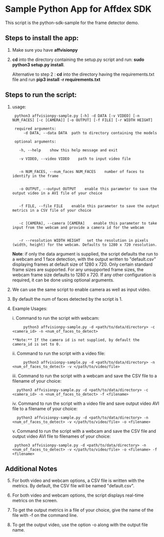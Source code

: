# Sample Python App for Affdex SDK #

This script is the python-sdk-sample for the frame detector demo.

## Steps to install the app: ##

1. Make sure you have **affvisionpy**

2. **cd** into the directory containing the setup.py script and run: **sudo python3 setup.py install**.

    Alternative to step 2 : **cd** into the directory having the requirements.txt file and run **pip3 install -r requirements.txt**


## Steps to run the script: ##

1. usage:

        python3 affvisionpy-sample.py [-h] -d DATA [-v VIDEO] [-n NUM_FACES] [-c [CAMERA]] [-o OUTPUT] [-f FILE] [-r WIDTH HEIGHT]

        required arguments:
            -d DATA, --data DATA  path to directory containing the models
        
        optional arguments:

          -h, --help    show this help message and exit

          -v VIDEO, --video VIDEO    path to input video file
                       

          -n NUM_FACES, --num_faces NUM_FACES    number of faces to identify in the frame
                        

          -o OUTPUT, --output OUTPUT    enable this parameter to save the output video in a AVI file of your choice
                        

          -f FILE, --file FILE    enable this parameter to save the output metrics in a CSV file of your choice
                        

          -c [CAMERA], --camera [CAMERA]    enable this parameter to take input from the webcam and provide a camera id for the webcam
                        

          -r --resolution WIDTH HEIGHT   set the resolution in pixels (width, height) for the webcam. Defaults to 1280 x 720 resolution.
          
    **Note**: if only the data argument is supplied, the script defaults the run to a webcam and 1 face detection, with the output written to "default.csv"
    displaying frames at default size of 1280 x 720. Only certain standard frame sizes are supported. For any unsupported frame sizes, the webcam frame size defaults
    to 1280 x 720. If any other configuration is required, it can be done using optional arguments.



2. We can use the same script to enable camera as well as input video.

3. By default the num of faces detected by the script is 1.

4. Example Usages:

    i. Command to run the script with webcam:

            python3 affvisionpy-sample.py -d <path/to/data/directory> -c <camera_id> -n <num_of_faces_to_detect>
            
       **Note:** If the camera id is not supplied, by default the camera_id is set to 0.

    ii. Command to run the script with a video file:

            python3 affvisionpy-sample.py -d <path/to/data/directory> -n <num_of_faces_to_detect> -v </path/to/video/file>

    
    iii. Command to run the script with a webcam and save the CSV file to a filename of your choice:
    
         python3 affvisionpy-sample.py -d <path/to/data/directory> -c <camera_id> -n <num_of_faces_to_detect> -f <filename> 
    
    iv. Command to run the script with a video file and save output video AVI file to a filename of your choice: 
    
         python3 affvisionpy-sample.py -d <path/to/data/directory> -n <num_of_faces_to_detect> -v </path/to/video/file> -o <filename>
    
    v. Command to run the script with a webcam and save the CSV file and output video AVI file to filenames of your choice:
    
        python3 affvisionpy-sample.py -d <path/to/data/directory> -n <num_of_faces_to_detect> -v </path/to/video/file> -o <filename> -f <filename>


## Additional Notes ##

5.  For both video and webcam options, a CSV file is written with the metrics. By default, the CSV file will be named "default.csv".

6.  For both video and webcam options, the script displays real-time metrics on the screen.

7.  To get the output metrics in a file of your choice, give the name of the file with -f on the command line.

8.  To get the output video, use the option -o along with the output file name.
